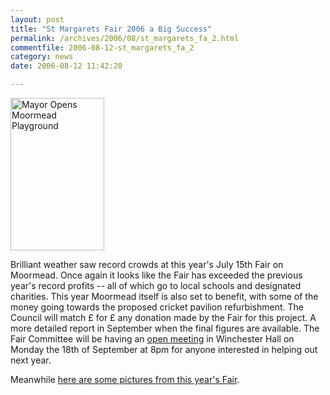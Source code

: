 ```yaml
---
layout: post
title: "St Margarets Fair 2006 a Big Success"
permalink: /archives/2006/08/st_margarets_fa_2.html
commentfile: 2006-08-12-st_margarets_fa_2
category: news
date: 2006-08-12 11:42:20

---
```


<a href="/assets/images/2006/Mayor Officially Opening Moormead Playground.jpg"><img src="/assets/images/2006/Mayor Officially Opening Moormead Playground-thumb.jpg" width="150" height="244" alt="Mayor Opens Moormead Playground" class="photo right" /></a>

Brilliant weather saw record crowds at this year's July 15th Fair on Moormead. Once again it looks like the Fair has exceeded the previous year's record profits -- all of which go to local schools and designated charities. This year Moormead itself is also set to benefit, with some of the money going towards the proposed cricket pavilion refurbishment. The Council will match £ for £ any donation made by the Fair for this project. A more detailed report in September when the final figures are available. The Fair Committee will be having an [open meeting](https://stmargarets.london/event/Meeting/200608120546) in Winchester Hall on Monday the 18th of September at 8pm for anyone interested in helping out next year.

Meanwhile [here are some pictures from this year's Fair](/images/2006SMF/2006SMF.html).

